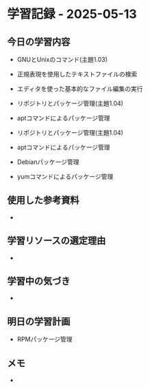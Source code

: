 # 学習記録 - 2025-05-13

## 今日の学習内容
- GNUとUnixのコマンド(主題1.03)
- 正規表現を使用したテキストファイルの検索
- エディタを使った基本的なファイル編集の実行

- リポジトリとパッケージ管理(主題1.04)
- aptコマンドによるパッケージ管理

- リポジトリとパッケージ管理(主題1.04)
- aptコマンドによるパッケージ管理
- Debianパッケージ管理
- yumコマンドによるパッケージ管理
## 使用した参考資料
- 

## 学習リソースの選定理由
- 

## 学習中の気づき
- 

## 明日の学習計画
- RPMパッケージ管理

## メモ
- 